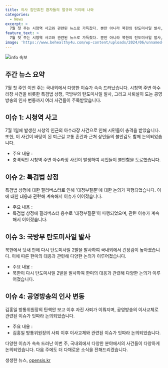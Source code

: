 ```yaml
---
title: 의사 집단휴진 환자들의 절규와 거리에 나와
categories:
  - News
excerpt: >
  7월 첫 주는 시청역 사고와 관련된 뉴스로 가득찼다. 뿐만 아니라 북한의 탄도미사일 발사, 김홍일 방송위원장의 사퇴, 그리고 특검법 상정과 관련된 이야기도 속했다. 더불어 환자들의 집단휴진 요구, 바이든의 사퇴론 등의 이슈도 화제였다. 주간 뉴스한판은 이 이야기들을 간결하게 정리하여 전달한다. 다음 주 토요일 다시 만나자.
feature_text: >
  7월 첫 주는 시청역 사고와 관련된 뉴스로 가득찼다. 뿐만 아니라 북한의 탄도미사일 발사, 김홍일 방송위원장의 사퇴, 그리고 특검법 상정과 관련된 이야기도 속했다. 더불어 환자들의 집단휴진 요구, 바이든의 사퇴론 등의 이슈도 화제였다. 주간 뉴스한판은 이 이야기들을 간결하게 정리하여 전달한다. 다음 주 토요일 다시 만나자.
image: 'https://www.behealthy4u.com/wp-content/uploads/2024/06/unnamed-file.png'
---
```


<p><img src="https://www.behealthy4u.com/wp-content/uploads/2024/06/unnamed-file.png" alt="info 속보" /></p>

<h2 data-ke-size="size26">주간 뉴스 요약</h2>

<p data-ke-size="size16">7월 첫 주인 이번 주는 국내외에서 다양한 이슈가 속속 드러났습니다. 시청역 주변 아수라장 사건을 비롯한 특검법 상정, 국방부의 탄도미사일 발사, 그리고 사퇴설이 도는 공영방송의 인사 변동까지 여러 사건들이 주목받았습니다.</p>

<h2 data-ke-size="size26">이슈 1: 시청역 사고</h2>

<p data-ke-size="size16">7월 1일에 발생한 시청역 인근의 아수라장 사건으로 인해 시민들이 충격을 받았습니다. 또한, 이 사건이 바탕이 된 퇴근길 교통 혼란과 근처 상인들의 불안감도 함께 논의되었습니다.</p>

<ul>
<li>주요 내용 :</li>
<li>충격적인 시청역 주변 아수라장 사건이 발생하여 시민들이 불안함을 토로했습니다.</li>
</ul>

<h2 data-ke-size="size26">이슈 2: 특검법 상정</h2>

<p data-ke-size="size16">특검법 상정에 대한 필리버스터로 인해 '대정부질문'에 대한 논의가 파행되었습니다. 이에 대한 대응과 관련해 계속해서 이슈가 이어졌습니다.</p>

<ul>
<li>주요 내용 :</li>
<li>특검법 상정에 필리버스터 응수로 '대정부질문'이 파행되었으며, 관련 이슈가 계속해서 이어졌습니다.</li>
</ul>

<h2 data-ke-size="size26">이슈 3: 국방부 탄도미사일 발사</h2>

<p data-ke-size="size16">북한에서 닷새 만에 다시 탄도미사일 2발을 발사하여 국내외에서 긴장감이 높아졌습니다. 이에 따른 한미의 대응과 관련해 다양한 논의가 이루어졌습니다.</p>

<ul>
<li>주요 내용 :</li>
<li>북한이 다시 탄도미사일 2발을 발사하여 한미의 대응과 관련해 다양한 논의가 이루어졌습니다.</li>
</ul>

<h2 data-ke-size="size26">이슈 4: 공영방송의 인사 변동</h2>

<p data-ke-size="size16">김홍일 방통위원장의 탄핵안 보고 이후 자진 사퇴가 이뤄지며, 공영방송의 이사교체로 관련된 이슈가 잇따라 논의되었습니다.</p>

<ul>
<li>주요 내용 :</li>
<li>김홍일 방통위원장의 사퇴 이후 이사교체와 관련된 이슈가 잇따라 논의되었습니다.</li>
</ul>

<p data-ke-size="size16">다양한 이슈가 속속 드러난 이번 주, 국내외에서 다양한 분야에서의 사건들이 다양하게 논의되었습니다. 다음 주에도 더 다채로운 소식을 전해드리겠습니다.</p>
생생한 뉴스, <a href="https://opensis.kr" rel="dofollow">opensis.kr</a>


